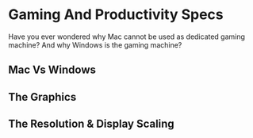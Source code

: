 # Gaming And Productivity Specs
Have you ever wondered why Mac cannot be used
as dedicated gaming machine? And
why Windows is the gaming machine?

## Mac Vs Windows 

## The Graphics

## The Resolution & Display Scaling
